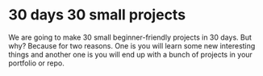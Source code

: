 # 30 days 30 small projects

We are going to make 30 small beginner-friendly projects in 30 days. But why? Because for two reasons. One is you will learn some new interesting things and another one is you will end up with a bunch of projects in your portfolio or repo.
